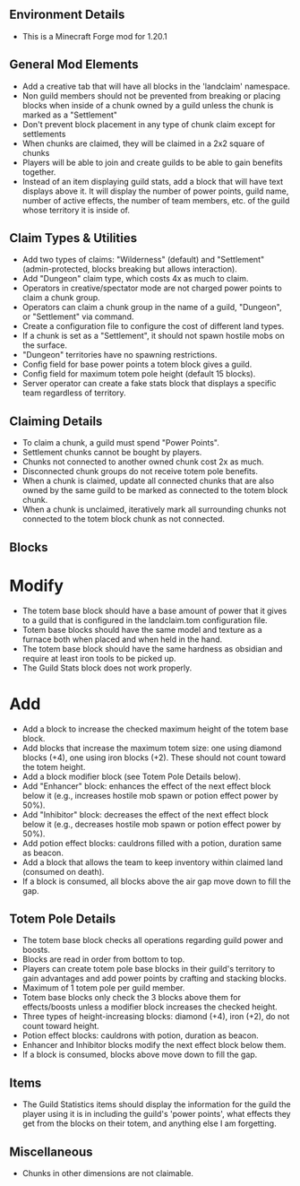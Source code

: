 ## Environment Details
- This is a Minecraft Forge mod for 1.20.1

## General Mod Elements
- Add a creative tab that will have all blocks in the 'landclaim' namespace.
- Non guild members should not be prevented from breaking or placing blocks when inside of a chunk owned by a guild unless the chunk is marked as a "Settlement"
- Don't prevent block placement in any type of chunk claim except for settlements
- When chunks are claimed, they will be claimed in a 2x2 square of chunks
- Players will be able to join and create guilds to be able to gain benefits together.
- Instead of an item displaying guild stats, add a block that will have text displays above it. It will display the number of power points, guild name, number of active effects, the number of team members, etc. of the guild whose territory it is inside of.

## Claim Types & Utilities
- Add two types of claims: "Wilderness" (default) and "Settlement" (admin-protected, blocks breaking but allows interaction).
- Add "Dungeon" claim type, which costs 4x as much to claim.
- Operators in creative/spectator mode are not charged power points to claim a chunk group.
- Operators can claim a chunk group in the name of a guild, "Dungeon", or "Settlement" via command.
- Create a configuration file to configure the cost of different land types.
- If a chunk is set as a "Settlement", it should not spawn hostile mobs on the surface.
- "Dungeon" territories have no spawning restrictions.
- Config field for base power points a totem block gives a guild.
- Config field for maximum totem pole height (default 15 blocks).
- Server operator can create a fake stats block that displays a specific team regardless of territory.

## Claiming Details
- To claim a chunk, a guild must spend "Power Points".
- Settlement chunks cannot be bought by players.
- Chunks not connected to another owned chunk cost 2x as much.
- Disconnected chunk groups do not receive totem pole benefits.
- When a chunk is claimed, update all connected chunks that are also owned by the same guild to be marked as connected to the totem block chunk.
- When a chunk is unclaimed, iteratively mark all surrounding chunks not connected to the totem block chunk as not connected.

## Blocks
# Modify
- The totem base block should have a base amount of power that it gives to a guild that is configured in the landclaim.tom configuration file.
- Totem base blocks should have the same model and texture as a furnace both when placed and when held in the hand.
- The totem base block should have the same hardness as obsidian and require at least iron tools to be picked up.
- The Guild Stats block does not work properly. 

# Add
- Add a block to increase the checked maximum height of the totem base block.
- Add blocks that increase the maximum totem size: one using diamond blocks (+4), one using iron blocks (+2). These should not count toward the totem height.
- Add a block modifier block (see Totem Pole Details below).
- Add "Enhancer" block: enhances the effect of the next effect block below it (e.g., increases hostile mob spawn or potion effect power by 50%).
- Add "Inhibitor" block: decreases the effect of the next effect block below it (e.g., decreases hostile mob spawn or potion effect power by 50%).
- Add potion effect blocks: cauldrons filled with a potion, duration same as beacon.
- Add a block that allows the team to keep inventory within claimed land (consumed on death).
- If a block is consumed, all blocks above the air gap move down to fill the gap.

## Totem Pole Details
- The totem base block checks all operations regarding guild power and boosts.
- Blocks are read in order from bottom to top.
- Players can create totem pole base blocks in their guild's territory to gain advantages and add power points by crafting and stacking blocks.
- Maximum of 1 totem pole per guild member.
- Totem base blocks only check the 3 blocks above them for effects/boosts unless a modifier block increases the checked height.
- Three types of height-increasing blocks: diamond (+4), iron (+2), do not count toward height.
- Potion effect blocks: cauldrons with potion, duration as beacon.
- Enhancer and Inhibitor blocks modify the next effect block below them.
- If a block is consumed, blocks above move down to fill the gap.

## Items
- The Guild Statistics items should display the information for the guild the player using it is in including the guild's 'power points', what effects they get from the blocks on their totem, and anything else I am forgetting.

## Miscellaneous
- Chunks in other dimensions are not claimable.
